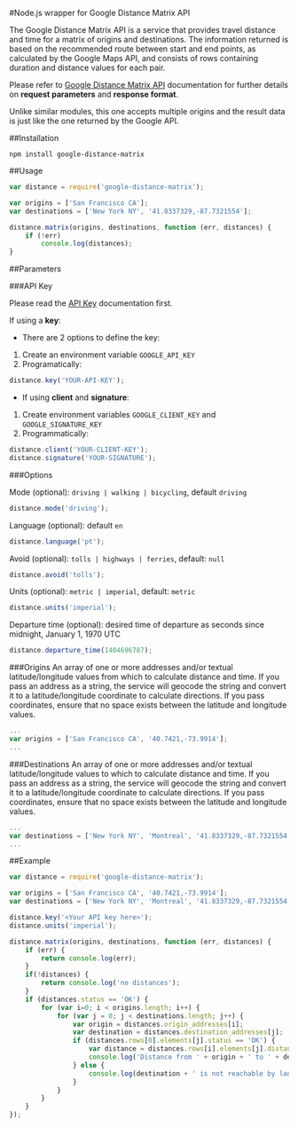 #Node.js wrapper for Google Distance Matrix API

The Google Distance Matrix API is a service that provides travel distance and time for a matrix of origins and destinations. The information returned is based on the recommended route between start and end points, as calculated by the Google Maps API, and consists of rows containing duration and distance values for each pair.

Please refer to [Google Distance Matrix API](https://developers.google.com/maps/documentation/distancematrix/) documentation for further details on **request parameters** and **response format**. 

Unlike similar modules, this one accepts multiple origins and the result data is just like the one returned by the Google API.

##Installation

`npm install google-distance-matrix`

##Usage
```javascript
var distance = require('google-distance-matrix');

var origins = ['San Francisco CA'];
var destinations = ['New York NY', '41.8337329,-87.7321554'];

distance.matrix(origins, destinations, function (err, distances) {
    if (!err)
        console.log(distances);
}
```
##Parameters

###API Key

Please read the [API Key](https://developers.google.com/maps/documentation/distancematrix/#api_key) documentation first.

If using a **key**:

* There are 2 options to define the key:  

1. Create an environment variable `GOOGLE_API_KEY`  
2. Programatically: 
```javascript
distance.key('YOUR-API-KEY');
```

* If using **client** and **signature**:  

1. Create environment variables `GOOGLE_CLIENT_KEY` and `GOOGLE_SIGNATURE_KEY`
2. Programmatically: 
```javascript
distance.client('YOUR-CLIENT-KEY');
distance.signature('YOUR-SIGNATURE');
```

###Options

Mode (optional): `driving | walking | bicycling`, default `driving`  

```javascript
distance.mode('driving');
```

Language (optional): default `en`

```javascript
distance.language('pt');
```

Avoid (optional): `tolls | highways | ferries`, default: `null`

```javascript
distance.avoid('tolls');
```

Units (optional): `metric | imperial`, default: `metric`

```javascript
distance.units('imperial');
```

Departure time (optional): desired time of departure as seconds since midnight, January 1, 1970 UTC

```javascript
distance.departure_time(1404696787);
```

###Origins
An array of one or more addresses and/or textual latitude/longitude values from which to calculate distance and time. If you pass an address as a string, the service will geocode the string and convert it to a latitude/longitude coordinate to calculate directions. If you pass coordinates, ensure that no space exists between the latitude and longitude values.
```javascript
...
var origins = ['San Francisco CA', '40.7421,-73.9914'];
...
```
###Destinations
An array of one or more addresses and/or textual latitude/longitude values to which to calculate distance and time. If you pass an address as a string, the service will geocode the string and convert it to a latitude/longitude coordinate to calculate directions. If you pass coordinates, ensure that no space exists between the latitude and longitude values.
```javascript
...
var destinations = ['New York NY', 'Montreal', '41.8337329,-87.7321554', 'Honolulu'];
...
```
##Example

```javascript
var distance = require('google-distance-matrix');

var origins = ['San Francisco CA', '40.7421,-73.9914'];
var destinations = ['New York NY', 'Montreal', '41.8337329,-87.7321554', 'Honolulu'];

distance.key('<Your API key here>');
distance.units('imperial');

distance.matrix(origins, destinations, function (err, distances) {
    if (err) {
        return console.log(err);
    }
    if(!distances) {
        return console.log('no distances');
    }
    if (distances.status == 'OK') {
        for (var i=0; i < origins.length; i++) {
            for (var j = 0; j < destinations.length; j++) {
                var origin = distances.origin_addresses[i];
                var destination = distances.destination_addresses[j];
                if (distances.rows[0].elements[j].status == 'OK') {
                    var distance = distances.rows[i].elements[j].distance.text;
                    console.log('Distance from ' + origin + ' to ' + destination + ' is ' + distance);
                } else {
                    console.log(destination + ' is not reachable by land from ' + origin);
                }
            }
        }
    }
});
```